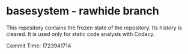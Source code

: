 # basesystem - rawhide branch

This repository contains the frozen state of the repository.
Its history is cleared. It is used only for static code
analysis with Codacy.

Commit Time: 1723941714